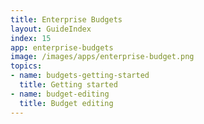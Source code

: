 ```yaml
---
title: Enterprise Budgets
layout: GuideIndex
index: 15
app: enterprise-budgets
image: /images/apps/enterprise-budget.png
topics:
- name: budgets-getting-started
  title: Getting started
- name: budget-editing
  title: Budget editing
---
```

